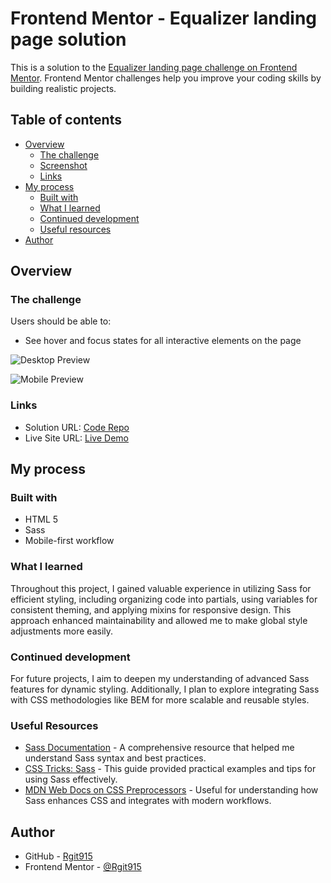 # Frontend Mentor - Equalizer landing page solution

This is a solution to the [Equalizer landing page challenge on Frontend Mentor](https://www.frontendmentor.io/challenges/equalizer-landing-page-7VJ4gp3DE). Frontend Mentor challenges help you improve your coding skills by building realistic projects.

## Table of contents

- [Overview](#overview)
  - [The challenge](#the-challenge)
  - [Screenshot](#screenshot)
  - [Links](#links)
- [My process](#my-process)
  - [Built with](#built-with)
  - [What I learned](#what-i-learned)
  - [Continued development](#continued-development)
  - [Useful resources](#useful-resources)
- [Author](#author)


## Overview

### The challenge

Users should be able to:

- See hover and focus states for all interactive elements on the page

![Desktop Preview](https://github.com/Rgit915/equalizer-landing-page/master/assets/images/screenshots/equalizer-landing-page-desktop-solution-preview.png)

![Mobile Preview](https://github.com/Rgit915/equalizer-landing-page/blob/master/assets/images/screenshots/equalizer-landing-page-mobile-solution-preview.png)


### Links

- Solution URL: [Code Repo](https://github.com/Rgit915/equalizer-landing-page/)
- Live Site URL: [Live Demo](https://rgit915.github.io/equalizer-landing-page/)

## My process


### Built with

- HTML 5
- Sass
- Mobile-first workflow

### What I learned

Throughout this project, I gained valuable experience in utilizing Sass for efficient styling, including organizing code into partials, using variables for consistent theming, and applying mixins for responsive design. This approach enhanced maintainability and allowed me to make global style adjustments more easily.


### Continued development

For future projects, I aim to deepen my understanding of advanced Sass features for dynamic styling. Additionally, I plan to explore integrating Sass with CSS methodologies like BEM for more scalable and reusable styles.


### Useful Resources

- [Sass Documentation](https://sass-lang.com/documentation) - A comprehensive resource that helped me understand Sass syntax and best practices.
- [CSS Tricks: Sass](https://css-tricks.com/sass/) - This guide provided practical examples and tips for using Sass effectively.
- [MDN Web Docs on CSS Preprocessors](https://developer.mozilla.org/en-US/docs/Glossary/CSS_preprocessor) - Useful for understanding how Sass enhances CSS and integrates with modern workflows.


## Author

- GitHub - [Rgit915](https://github.com/Rgit915)
- Frontend Mentor - [@Rgit915](https://www.frontendmentor.io/profile/Rgit915)
